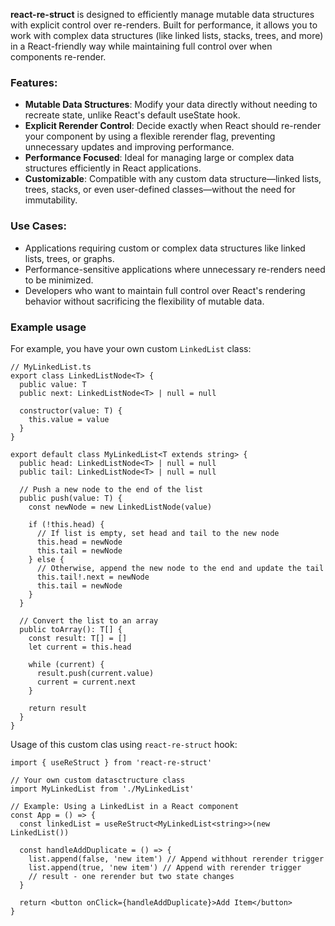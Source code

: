 **react-re-struct** is designed to efficiently manage mutable data structures with explicit control over re-renders.
Built for performance, it allows you to work with complex data structures (like linked lists, stacks, trees, and more) in a React-friendly way while maintaining full control over when components re-render.

### Features:

- **Mutable Data Structures**: Modify your data directly without needing to recreate state, unlike React's default useState hook.
- **Explicit Rerender Control**: Decide exactly when React should re-render your component by using a flexible rerender flag, preventing unnecessary updates and improving performance.
- **Performance Focused**: Ideal for managing large or complex data structures efficiently in React applications.
- **Customizable**: Compatible with any custom data structure—linked lists, trees, stacks, or even user-defined classes—without the need for immutability.

### Use Cases:

- Applications requiring custom or complex data structures like linked lists, trees, or graphs.
- Performance-sensitive applications where unnecessary re-renders need to be minimized.
- Developers who want to maintain full control over React's rendering behavior without sacrificing the flexibility of mutable data.

### Example usage

For example, you have your own custom `LinkedList` class:

```tsx
// MyLinkedList.ts
export class LinkedListNode<T> {
  public value: T
  public next: LinkedListNode<T> | null = null

  constructor(value: T) {
    this.value = value
  }
}

export default class MyLinkedList<T extends string> {
  public head: LinkedListNode<T> | null = null
  public tail: LinkedListNode<T> | null = null

  // Push a new node to the end of the list
  public push(value: T) {
    const newNode = new LinkedListNode(value)

    if (!this.head) {
      // If list is empty, set head and tail to the new node
      this.head = newNode
      this.tail = newNode
    } else {
      // Otherwise, append the new node to the end and update the tail
      this.tail!.next = newNode
      this.tail = newNode
    }
  }

  // Convert the list to an array
  public toArray(): T[] {
    const result: T[] = []
    let current = this.head

    while (current) {
      result.push(current.value)
      current = current.next
    }

    return result
  }
}
```

Usage of this custom clas using `react-re-struct` hook:

```tsx
import { useReStruct } from 'react-re-struct'

// Your own custom datasctructure class
import MyLinkedList from './MyLinkedList'

// Example: Using a LinkedList in a React component
const App = () => {
  const linkedList = useReStruct<MyLinkedList<string>>(new LinkedList())

  const handleAddDuplicate = () => {
    list.append(false, 'new item') // Append withhout rerender trigger
    list.append(true, 'new item') // Append with rerender trigger
    // result - one rerender but two state changes
  }

  return <button onClick={handleAddDuplicate}>Add Item</button>
}
```
